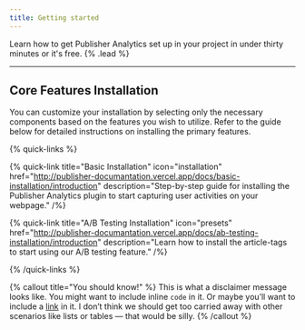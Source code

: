```yaml
---
title: Getting started
---
```


Learn how to get Publisher Analytics set up in your project in under thirty minutes or it's free. {% .lead %}

---

## Core Features Installation

You can customize your installation by selecting only the necessary components based on the features you wish to utilize. Refer to the guide below for detailed instructions on installing the primary features.

{% quick-links %}

{% quick-link title="Basic Installation" icon="installation" href="http://publisher-documantation.vercel.app/docs/basic-installation/introduction" description="Step-by-step guide for installing the Publisher Analytics plugin to start capturing user activities on your webpage." /%}

{% quick-link title="A/B Testing Installation" icon="presets" href="http://publisher-documantation.vercel.app/docs/ab-testing-installation/introduction" description="Learn how to install the article-tags to start using our A/B testing feature." /%}

{% /quick-links %}

{% callout title="You should know!" %}
This is what a disclaimer message looks like. You might want to include inline `code` in it. Or maybe you’ll want to include a [link](/) in it. I don’t think we should get too carried away with other scenarios like lists or tables — that would be silly.
{% /callout %}
